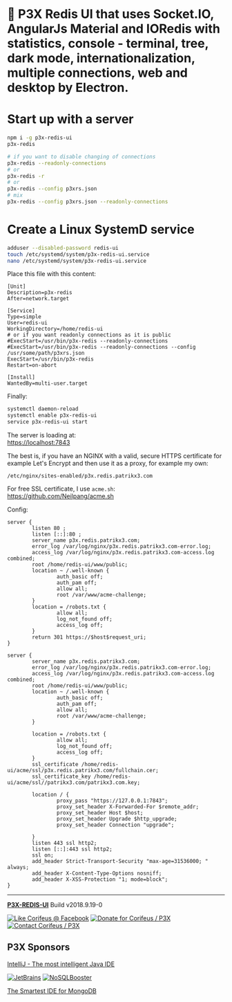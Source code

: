 [//]: #@corifeus-header

# 📡 P3X Redis UI that uses Socket.IO, AngularJs Material and IORedis with statistics, console - terminal, tree, dark mode, internationalization, multiple connections, web and desktop by Electron.

                        
[//]: #@corifeus-header:end


# Start up with a server

```bash
npm i -g p3x-redis-ui
p3x-redis 

# if you want to disable changing of connections
p3x-redis --readonly-connections
# or
p3x-redis -r
# or
p3x-redis --config p3xrs.json
# mix
p3x-redis --config p3xrs.json --readonly-connections
```

# Create a Linux SystemD service
```bash
adduser --disabled-password redis-ui
touch /etc/systemd/system/p3x-redis-ui.service
nano /etc/systemd/system/p3x-redis-ui.service
```

Place this file with this content:
```text
[Unit]
Description=p3x-redis
After=network.target

[Service]
Type=simple
User=redis-ui
WorkingDirectory=/home/redis-ui
# or if you want readonly connections as it is public
#ExecStart=/usr/bin/p3x-redis --readonly-connections
#ExecStart=/usr/bin/p3x-redis --readonly-connections --config /usr/some/path/p3xrs.json
ExecStart=/usr/bin/p3x-redis
Restart=on-abort

[Install]
WantedBy=multi-user.target
```

Finally:
```bash
systemctl daemon-reload
systemctl enable p3x-redis-ui
service p3x-redis-ui start
```

The server is loading at:  
[https://localhost:7843](https://localhost:7843)

The best is, if you have an NGINX with a valid, secure HTTPS certificate for example Let's Encrypt and then use it as a proxy, for example my own:
```text
/etc/nginx/sites-enabled/p3x.redis.patrikx3.com
```

For free SSL certificate, I use `acme.sh`:  
https://github.com/Neilpang/acme.sh  


Config:  
```text
server {
        listen 80 ;
        listen [::]:80 ;        
        server_name p3x.redis.patrikx3.com;        
        error_log /var/log/nginx/p3x.redis.patrikx3.com-error.log;
        access_log /var/log/nginx/p3x.redis.patrikx3.com-access.log combined;
        root /home/redis-ui/www/public;
        location ~ /.well-known {        
                auth_basic off;
                auth_pam off;
                allow all;
                root /var/www/acme-challenge;
        }      
        location = /robots.txt {
                allow all;
                log_not_found off;
                access_log off;
        }
        return 301 https://$host$request_uri;
}

server {
        server_name p3x.redis.patrikx3.com;        
        error_log /var/log/nginx/p3x.redis.patrikx3.com-error.log;
        access_log /var/log/nginx/p3x.redis.patrikx3.com-access.log combined;
        root /home/redis-ui/www/public;
        location ~ /.well-known {        
                auth_basic off;
                auth_pam off;
                allow all;
                root /var/www/acme-challenge;
        }
        
        location = /robots.txt {       
                allow all;
                log_not_found off;
                access_log off;
        }        
        ssl_certificate /home/redis-ui/acme/ssl/p3x.redis.patrikx3.com/fullchain.cer;
        ssl_certificate_key /home/redis-ui/acme/ssl//patrikx3.com/patrikx3.com.key;

        location / {
                proxy_pass "https://127.0.0.1:7843";
                proxy_set_header X-Forwarded-For $remote_addr;
                proxy_set_header Host $host;
                proxy_set_header Upgrade $http_upgrade;
                proxy_set_header Connection "upgrade";

        }
        listen 443 ssl http2;
        listen [::]:443 ssl http2;
        ssl on;
        add_header Strict-Transport-Security "max-age=31536000; " always;
        add_header X-Content-Type-Options nosniff;
        add_header X-XSS-Protection "1; mode=block";
}
```



[//]: #@corifeus-footer

---

[**P3X-REDIS-UI**](https://pages.corifeus.com/redis-ui) Build v2018.9.19-0 

[![Like Corifeus @ Facebook](https://img.shields.io/badge/LIKE-Corifeus-3b5998.svg)](https://www.facebook.com/corifeus.software) [![Donate for Corifeus / P3X](https://img.shields.io/badge/Donate-Corifeus-003087.svg)](https://www.paypal.com/cgi-bin/webscr?cmd=_s-xclick&hosted_button_id=QZVM4V6HVZJW6)  [![Contact Corifeus / P3X](https://img.shields.io/badge/Contact-P3X-ff9900.svg)](https://www.patrikx3.com/en/front/contact) 


## P3X Sponsors

[IntelliJ - The most intelligent Java IDE](https://www.jetbrains.com)
  
[![JetBrains](https://cdn.corifeus.com/assets/svg/jetbrains-logo.svg)](https://www.jetbrains.com/) [![NoSQLBooster](https://cdn.corifeus.com/assets/png/nosqlbooster-70x70.png)](https://www.nosqlbooster.com/)

[The Smartest IDE for MongoDB](https://www.nosqlbooster.com)
  
  
 

[//]: #@corifeus-footer:end